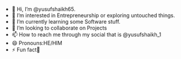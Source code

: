 - 👋 Hi, I’m @yusufshaikh65.
- 👀 I’m interested in Entrepreneurship or exploring untouched  things.
- 🌱 I’m currently learning some Software stuff.
- 💞️ I’m looking to collaborate on Projects
- 📫 How to reach me through my social  that is @yusufshaikh_1
- 😄 Pronouns:HE/HIM
- ⚡ Fun fact🔡

<!---
yusufshaikh65/yusufshaikh65 is a ✨ special ✨ repository because its `README.md` (this file) appears on your GitHub profile.
You can click the Preview link to take a look at your changes.
--->
